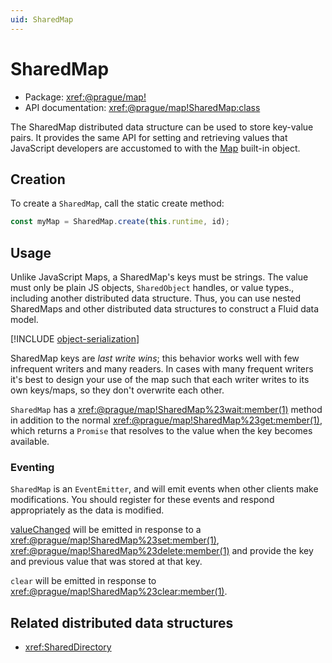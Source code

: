 ```yaml
---
uid: SharedMap
---
```


# SharedMap

- Package: <xref:@prague/map!>
- API documentation: <xref:@prague/map!SharedMap:class>

The SharedMap distributed data structure can be used to store key-value pairs. It provides the same API for setting and
retrieving values that JavaScript developers are accustomed to with the
[Map](https://developer.mozilla.org/en-US/docs/Web/JavaScript/Reference/Global_Objects/Map) built-in object.

## Creation

To create a `SharedMap`, call the static create method:

```typescript
const myMap = SharedMap.create(this.runtime, id);
```

## Usage

Unlike JavaScript Maps, a SharedMap's keys must be strings. The value must only be plain JS objects, `SharedObject`
handles, or value types., including another distributed data structure. Thus, you can use nested SharedMaps and other
distributed data structures to construct a Fluid data model.

[!INCLUDE [object-serialization](../includes/object-serialization.md)]

SharedMap keys are _last write wins_; this behavior works well with few infrequent writers and many readers. In cases
with many frequent writers it's best to design your use of the map such that each writer writes to its own keys/maps, so
they don't overwrite each other.

`SharedMap` has a <xref:@prague/map!SharedMap%23wait:member(1)> method in addition to the normal
<xref:@prague/map!SharedMap%23get:member(1)>, which returns a `Promise` that resolves to the value when the key becomes
available.

### Eventing

`SharedMap` is an `EventEmitter`, and will emit events when other clients make modifications. You should register for
these events and respond appropriately as the data is modified.

[valueChanged](<xref:@prague/map!SharedMap%23on:member(2)>) will be emitted in response to a
<xref:@prague/map!SharedMap%23set:member(1)>, <xref:@prague/map!SharedMap%23delete:member(1)> and provide the key and
previous value that was stored at that key.

`clear` will be emitted in response to <xref:@prague/map!SharedMap%23clear:member(1)>.

## Related distributed data structures

- <xref:SharedDirectory>
